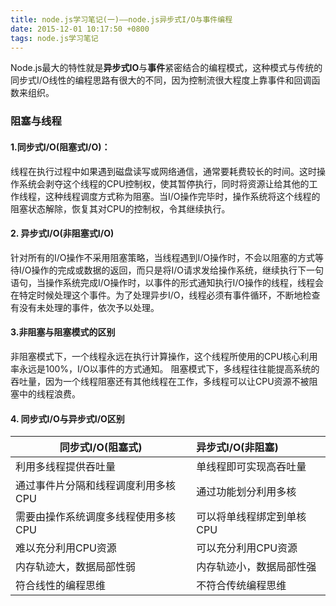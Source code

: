 ```yaml
---
title: node.js学习笔记(一)——node.js异步式I/O与事件编程
date: 2015-12-01 10:17:50 +0800
tags: node.js学习笔记
---
```

Node.js最大的特性就是**异步式IO**与**事件**紧密结合的编程模式，这种模式与传统的同步式I/O线性的编程思路有很大的不同，因为控制流很大程度上靠事件和回调函数来组织。

### 阻塞与线程
#### 1.同步式I/O(阻塞式I/O)：
线程在执行过程中如果遇到磁盘读写或网络通信，通常要耗费较长的时间。这时操作系统会剥夺这个线程的CPU控制权，使其暂停执行，同时将资源让给其他的工作线程，这种线程调度方式称为阻塞。当I/O操作完毕时，操作系统将这个线程的阻塞状态解除，恢复其对CPU的控制权，令其继续执行。

#### 2. 异步式I/O(非阻塞式I/O)
针对所有的I/O操作不采用阻塞策略，当线程遇到I/O操作时，不会以阻塞的方式等待I/O操作的完成或数据的返回，而只是将I/O请求发给操作系统，继续执行下一句语句，当操作系统完成I/O操作时，以事件的形式通知执行I/O操作的线程，线程会在特定时候处理这个事件。为了处理异步I/O，线程必须有事件循环，不断地检查有没有未处理的事件，依次予以处理。

#### 3.非阻塞与阻塞模式的区别
非阻塞模式下，一个线程永远在执行计算操作，这个线程所使用的CPU核心利用率永远是100%，I/O以事件的方式通知。
阻塞模式下，多线程往往能提高系统的吞吐量，因为一个线程阻塞还有其他线程在工作，多线程可以让CPU资源不被阻塞中的线程浪费。

#### 4. 同步式I/O与异步式I/O区别
|同步式I/O(阻塞式)|异步式I/O(非阻塞)|
|---|:---
|利用多线程提供吞吐量|单线程即可实现高吞吐量|
|通过事件片分隔和线程调度利用多核CPU|通过功能划分利用多核|
|需要由操作系统调度多线程使用多核CPU|可以将单线程绑定到单核CPU|
|难以充分利用CPU资源|可以充分利用CPU资源|
|内存轨迹大，数据局部性弱|内存轨迹小，数据局部性强|
|符合线性的编程思维|不符合传统编程思维|
